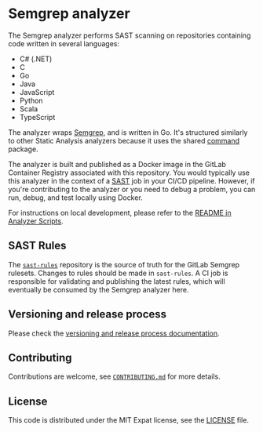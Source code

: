 # Semgrep analyzer

The Semgrep analyzer performs SAST scanning on repositories containing code written in several languages:

* C# (.NET)
* C
* Go
* Java
* JavaScript
* Python
* Scala
* TypeScript

The analyzer wraps [Semgrep](https://github.com/returntocorp/semgrep), and is written in Go. It's structured similarly to other Static Analysis analyzers because it uses the shared [command](https://gitlab.com/gitlab-org/security-products/analyzers/command) package.

The analyzer is built and published as a Docker image in the GitLab Container Registry associated with this repository. You would typically use this analyzer in the context of a [SAST](https://docs.gitlab.com/ee/user/application_security/sast) job in your CI/CD pipeline. However, if you're contributing to the analyzer or you need to debug a problem, you can run, debug, and test locally using Docker.

For instructions on local development, please refer to the [README in Analyzer Scripts](https://gitlab.com/gitlab-org/secure/tools/analyzer-scripts/-/blob/master/analyzers-common-readme.md).

## SAST Rules

The [`sast-rules`](https://gitlab.com/gitlab-org/security-products/sast-rules) repository is the source of truth for the GitLab Semgrep rulesets. Changes to rules should be made in `sast-rules`. A CI job is responsible for validating and publishing the latest rules, which will eventually be consumed by the Semgrep analyzer here.

## Versioning and release process

Please check the [versioning and release process documentation](https://gitlab.com/gitlab-org/security-products/analyzers/common#versioning-and-release-process).

## Contributing

Contributions are welcome, see [`CONTRIBUTING.md`](CONTRIBUTING.md) for more details.

## License

This code is distributed under the MIT Expat license, see the [LICENSE](LICENSE) file.
